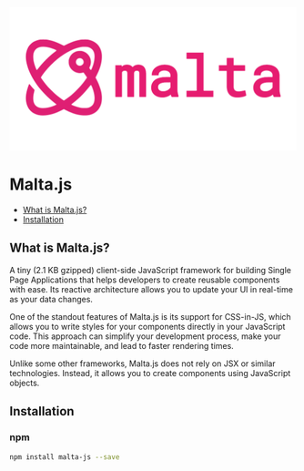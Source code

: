 ![Malta](https://github.com/treizeez/malta.js/blob/main/rep/images/header.png "Malta")

# Malta.js

- [What is Malta.js?](#what-is-malta.js?)
- [Installation](#installation)

## What is Malta.js?

A tiny (<!-- size -->2.1 KB<!-- /size --> gzipped) client-side JavaScript framework for building Single Page Applications that helps developers to create reusable components with ease. Its reactive architecture allows you to update your UI in real-time as your data changes.

One of the standout features of Malta.js is its support for CSS-in-JS, which allows you to write styles for your components directly in your JavaScript code. This approach can simplify your development process, make your code more maintainable, and lead to faster rendering times.

Unlike some other frameworks, Malta.js does not rely on JSX or similar technologies. Instead, it allows you to create components using JavaScript objects.

## Installation

### npm

```bash
npm install malta-js --save
```
